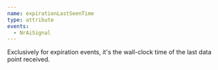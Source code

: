 ```yaml
---
name: expirationLastSeenTime
type: attribute
events:
  - NrAiSignal
---
```


Exclusively for expiration events, it's the wall-clock time of the last data point received.